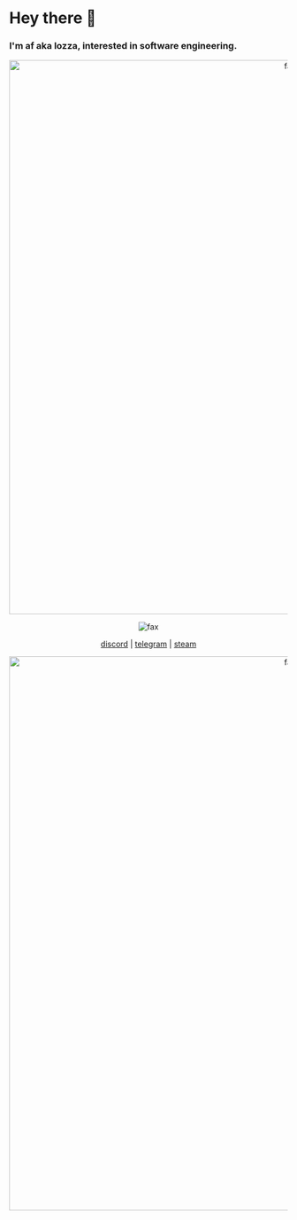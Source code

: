 # Hey there 👋
### I'm af aka lozza, interested in software engineering.

<p align="center">  
  <img src="https://cdn.discordapp.com/attachments/631162287968747550/762808835546808360/line.gif" alt="fax" width="1000" height="">
</p>
<p align="center">  
  <img src="https://komarev.com/ghpvc/?username=qro&color=lightgrey" alt="fax" width="" height="">
</p>
<p align="center">
    <a href="https://discord.com/users/630087545312509963">discord</a>
    |
    <a href="https://t.me/qro86">telegram</a>
    |
    <a href="https://steamcommunity.com/id/lxw20367/">steam</a>
</p>
<p align="center">  
  <img src="https://cdn.discordapp.com/attachments/631162287968747550/762808835546808360/line.gif" alt="fax" width="1000" height="">
</p>
